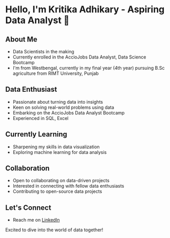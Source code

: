 # Hello, I'm Kritika Adhikary - Aspiring Data Analyst 👋

## About Me
- Data Scientists in the making
- Currently enrolled in the AccioJobs Data Analyst, Data Science Bootcamp
- I'm from Westbengal, currently in my final year (4th year) pursuing B.Sc agriculture from RIMT University, Punjab

## Data Enthusiast
- Passionate about turning data into insights
- Keen on solving real-world problems using data
- Embarking on the AccioJobs Data Analyst Bootcamp
- Experienced in SQL, Excel

## Currently Learning
- Sharpening my skills in data visualization
- Exploring machine learning for data analysis
  
## Collaboration
-  Open to collaborating on data-driven projects
-  Interested in connecting with fellow data enthusiasts
-  Contributing to open-source data projects

## Let's Connect
- Reach me on [LinkedIn](https://www.linkedin.com/in/kritika-adhikary-667831252/)
  

Excited to dive into the world of data together!


<!---
Kritika0204/Kritika0204 is a ✨ special ✨ repository because its `README.md` (this file) appears on your GitHub profile.
You can click the Preview link to take a look at your changes.
--->
